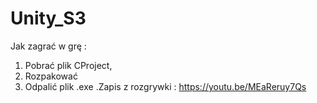 # Unity_S3
Jak zagrać w grę :
1. Pobrać plik CProject,
2. Rozpakować
3. Odpalić plik .exe
.Zapis z rozgrywki :  https://youtu.be/MEaReruy7Qs
